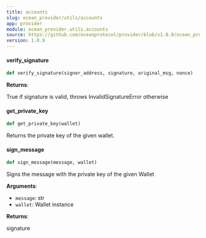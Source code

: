 ```yaml
---
title: accounts
slug: ocean_provider/utils/accounts
app: provider
module: ocean_provider.utils.accounts
source: https://github.com/oceanprotocol/provider/blob/v1.0.9/ocean_provider/utils/accounts.py
version: 1.0.9
---
```

#### verify\_signature

```python
def verify_signature(signer_address, signature, original_msg, nonce)
```

**Returns**:

True if signature is valid, throws InvalidSignatureError otherwise

#### get\_private\_key

```python
def get_private_key(wallet)
```

Returns the private key of the given wallet.

#### sign\_message

```python
def sign_message(message, wallet)
```

Signs the message with the private key of the given Wallet

**Arguments**:

- `message`: str
- `wallet`: Wallet instance

**Returns**:

signature

